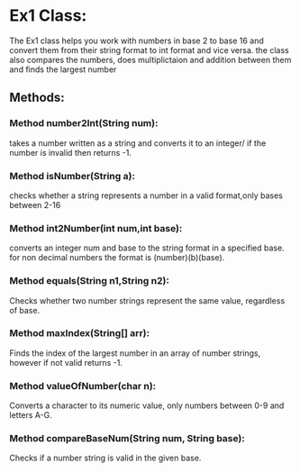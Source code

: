 # Ex1 Class:
The Ex1 class helps you work with numbers in base 2 to base 16 and convert them from their string format to int format and vice versa.
the class also compares the numbers, does multiplictaion and addition between them and finds the largest number
## Methods:
### Method number2Int(String num):
takes a number written as a string and converts it to an integer/ if the number is invalid then returns -1.
### Method isNumber(String a):
checks whether a string represents a number in a valid format,only bases between 2-16
### Method int2Number(int num,int base):
converts an integer num and base to the string format in a specified base.
for non decimal numbers the format is (number)(b)(base).
### Method equals(String n1,String n2):
Checks whether two number strings represent the same value, regardless of base.
### Method maxIndex(String[] arr):
Finds the index of the largest number in an array of number strings, however if not valid returns -1.
### Method valueOfNumber(char n):
Converts a character to its numeric value, only numbers between 0-9 and letters A-G.
### Method compareBaseNum(String num, String base):
Checks if a number string is valid in the given base.


